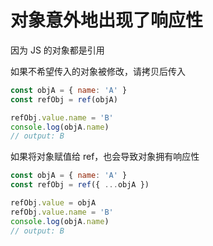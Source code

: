 # 对象意外地出现了响应性
<p id="tdSrNWSHZWcKsdzN6n38U9">

因为 JS 的对象都是引用

</p>


<p id="4XJfaPmnkEu5mtG7gEqPqQ">

如果不希望传入的对象被修改，请拷贝后传入

</p>


<p id="gAFwVyFr3KeydtX6W8XRni">

```JavaScript
const objA = { name: 'A' }
const refObj = ref(objA)

refObj.value.name = 'B'
console.log(objA.name)
// output: B
```


</p>


<p id="pJ9C3xrgs4oevK2Ras2KBi">

如果将对象赋值给 ref，也会导致对象拥有响应性

</p>


<p id="tbeqLdwmQeiehxV7BNRCU1">

```JavaScript
const objA = { name: 'A' }
const refObj = ref({ ...objA })

refObj.value = objA
refObj.value.name = 'B'
console.log(objA.name)
// output: B
```


</p>


